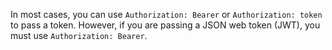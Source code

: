 In most cases, you can use `Authorization: Bearer` or `Authorization: token` to pass a token. However, if you are passing a JSON web token (JWT), you must use `Authorization: Bearer`.
